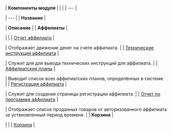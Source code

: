 | **Компоненты модуля** | | |
| --- |

| --- |
| **Название** |

| **Описание** |
| **Аффилиаты** |

| |
| [Отчет аффилиата](/user_help/components/magazin/affiliates/sale_affiliate_account.php) |

| Отображает движение денег на счете аффилиата. |
| [Технические инструкции аффилиата](/user_help/components/magazin/affiliates/sale_affiliate_instructions.php) |

| Служит для для вывода технических инструкций для аффилиата. |
| [Аффилиатские планы](/user_help/components/magazin/affiliates/sale_affiliate_plans.php) |

| Выводит список всех аффилиатских планов, определённых в системе. |
| [Регистрация аффилиата](/user_help/components/magazin/affiliates/sale_affiliate_register.php) |

| Служит для создания страницы регистрации аффилиата. |
| [Отчет по программе аффилиата](/user_help/components/magazin/affiliates/sale_affiliate_report.php) |

| Отображает список проданных товаров от авторизованного аффилиата за установленный период времени. |
| **Корзина** |

| |
| [Корзина](/user_help/components/magazin/basket/sale_basket_basket.php) |